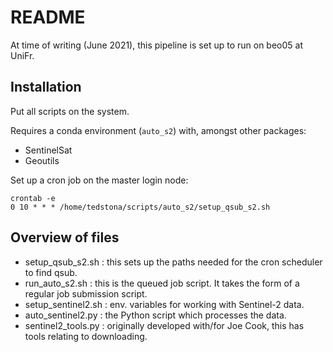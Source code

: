 # README

At time of writing (June 2021), this pipeline is set up to run on beo05 at UniFr.


## Installation

Put all scripts on the system.

Requires a conda environment (`auto_s2`) with, amongst other packages:

* SentinelSat
* Geoutils

Set up a cron job on the master login node:

    crontab -e
    0 10 * * * /home/tedstona/scripts/auto_s2/setup_qsub_s2.sh


## Overview of files

* setup_qsub_s2.sh : this sets up the paths needed for the cron scheduler to find qsub.
* run_auto_s2.sh : this is the queued job script. It takes the form of a regular job submission script.
* setup_sentinel2.sh : env. variables for working with Sentinel-2 data.
* auto_sentinel2.py : the Python script which processes the data.
* sentinel2_tools.py : originally developed with/for Joe Cook, this has tools relating to downloading.

